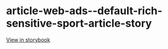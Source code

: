 # article-web-ads--default-rich-sensitive-sport-article-story

[View in storybook](https://raw.githack.com/Independent-Digital-News-and-Media-Ltd/indy-pwamp-sb/PR-1838-sb/index.html?path=/story/article-web-ads--default-rich-sensitive-sport-article-story)